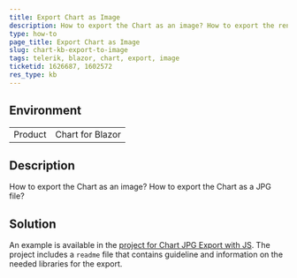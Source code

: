 ```yaml
---
title: Export Chart as Image
description: How to export the Chart as an image? How to export the rendered Chart as a JPG file? How to export Chart as an image in Blazor?
type: how-to
page_title: Export Chart as Image
slug: chart-kb-export-to-image
tags: telerik, blazor, chart, export, image
ticketid: 1626687, 1602572
res_type: kb
---
```


## Environment

<table>
    <tbody>
        <tr>
            <td>Product</td>
            <td>Chart for Blazor</td>
        </tr>
    </tbody>
</table>


## Description

How to export the Chart as an image? How to export the Chart as a JPG file?


## Solution

An example is available in the [project for Chart JPG Export with JS](https://github.com/telerik/blazor-ui/tree/master/common/pdf-jpg-export-js). The project includes a `readme` file that contains guideline and information on the needed libraries for the export.